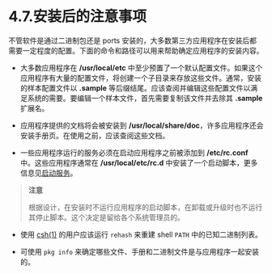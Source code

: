 # 4.7.安装后的注意事项

不管软件是通过二进制包还是 ports 安装的，大多数第三方应用程序在安装后都需要一定程度的配置。下面的命令和路径可以用来帮助确定应用程序的安装内容。

- 大多数应用程序在 **/usr/local/etc** 中至少预置了一个默认配置文件。如果这个应用程序有大量的配置文件，将创建一个子目录来存放这些文件。通常，安装的样本配置文件以 **.sample** 等后缀结尾。应该查阅并编辑这些配置文件以满足系统的需要。要编辑一个样本文件，首先需要复制该文件并去除其 **.sample** 扩展名。

- 应用程序提供的文档将会被安装到 **/usr/local/share/doc**，许多应用程序还会安装手册页。在使用之前，应该查阅这些文档。

- 一些应用程序运行的服务必须在启动应用程序之前被添加到 **/etc/rc.conf** 中。这些应用程序通常在 **/usr/local/etc/rc.d** 中安装了一个启动脚本，更多信息见[启动服务](https://docs.freebsd.org/en/books/handbook/config/index.html#configtuning-starting-services)。

>
> **注意**
>
>根据设计，在安装时不运行应用程序的启动脚本，在卸载或升级时也不运行其停止脚本。这个决定是留给各个系统管理员的。

- 使用 [csh(1)](https://www.freebsd.org/cgi/man.cgi?query=csh&sektion=1&format=html) 的用户应该运行 `rehash` 来重建 shell `PATH` 中的已知二进制列表。

- 可使用 `pkg info` 来确定哪些文件、手册和二进制文件是与应用程序一起安装的。
